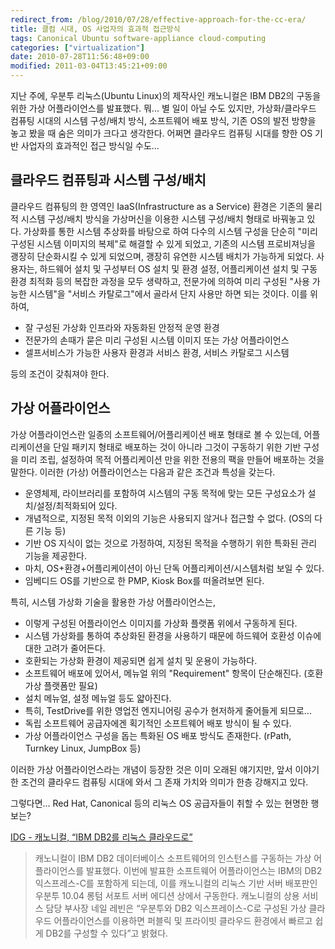 ```yaml
---
redirect_from: /blog/2010/07/28/effective-approach-for-the-cc-era/
title: 클컴 시대, OS 사업자의 효과적 접근방식
tags: Canonical Ubuntu software-appliance cloud-computing
categories: ["virtualization"]
date: 2010-07-28T11:56:48+09:00
modified: 2011-03-04T13:45:21+09:00
---
```

지난 주에, 우분투 리눅스(Ubuntu Linux)의 제작사인 캐노니컬은 IBM DB2의
구동을 위한 가상 어플라이언스를 발표했다. 뭐... 별 일이 아닐 수도 있지만,
가상화/클라우드 컴퓨팅 시대의 시스템 구성/배치 방식, 소프트웨어 배포 방식,
기존 OS의 발전 방향을 놓고 봤을 때 숨은 의미가 크다고 생각한다. 어쩌면
클라우드 컴퓨팅 시대를 향한 OS 기반 사업자의 효과적인 접근 방식일 수도...

## 클라우드 컴퓨팅과 시스템 구성/배치

클라우드 컴퓨팅의 한 영역인 IaaS(Infrastructure as a Service) 환경은 기존의
물리적 시스템 구성/배치 방식을 가상머신을 이용한 시스템 구성/배치 형태로
바꿔놓고 있다. 가상화를 통한 시스템 추상화를 바탕으로 하여 다수의 시스템
구성을 단순히 "미리 구성된 시스템 이미지의 복제"로 해결할 수 있게 되었고,
기존의 시스템 프로비져닝을 괭장히 단순화시킬 수 있게 되었으며, 괭장히
유연한 시스템 배치가 가능하게 되었다. 사용자는, 하드웨어 설치 및 구성부터
OS 설치 및 환경 설정, 어플리케이션 설치 및 구동 환경 최적화 등의 복잡한
과정을 모두 생략하고, 전문가에 의하여 미리 구성된 "사용 가능한 시스템"을
"서비스 카탈로그"에서 골라서 단지 사용만 하면 되는 것이다. 이를 위하여,

- 잘 구성된 가상화 인프라와 자동화된 안정적 운영 환경
- 전문가의 손때가 묻은 미리 구성된 시스템 이미지 또는 가상 어플라이언스
- 셀프서비스가 가능한 사용자 환경과 서비스 환경, 서비스 카탈로그 시스템

등의 조건이 갖춰져야 한다.

## 가상 어플라이언스

가상 어플라이언스란 일종의 소프트웨어/어플리케이션 배포 형태로 볼 수 있는데,
어플리케이션을 단일 패키지 형태로 배포하는 것이 아니라 그것이 구동하기 위한
기반 구성을 미리 조립, 설정하여 목적 어플리케이션 만을 위한 전용의 팩을
만들어 배포하는 것을 말한다. 이러한 (가상) 어플라이언스는 다음과 같은
조건과 특성을 갖는다.

- 운영체제, 라이브러리를 포함하여 시스템의 구동 목적에 맞는 모든 구성요소가
  설치/설정/최적화되어 있다.
- 개념적으로, 지정된 목적 이외의 기능은 사용되지 않거나 접근할 수 없다.
  (OS의 다른 기능 등)
- 기반 OS 지식이 없는 것으로 가정하여, 지정된 목적을 수행하기 위한 특화된
  관리 기능을 제공한다.
- 마치, OS+환경+어플리케이션이 아닌 단독 어플리케이션/시스템처럼 보일 수 있다.
- 임베디드 OS를 기반으로 한 PMP, Kiosk Box를 떠올려보면 된다.

특히, 시스템 가상화 기술을 활용한 가상 어플라이언스는,

- 이렇게 구성된 어플라이언스 이미지를 가상화 플랫폼 위에서 구동하게 된다.
- 시스템 가상화를 통하여 추상화된 환경을 사용하기 때문에 하드웨어 호환성
  이슈에 대한 고려가 줄어든다.
- 호환되는 가상화 환경이 제공되면 쉽게 설치 및 운용이 가능하다.
- 소프트웨어 배포에 있어서, 메뉴얼 위의 "Requirement" 항목이 단순해진다.
  (호환 가상 플랫폼만 필요)
- 설치 메뉴얼, 설정 메뉴얼 등도 얇아진다.
- 특히, TestDrive를 위한 영업전 엔지니어링 공수가 현저하게 줄어들게 되므로...
- 독립 소프트웨어 공급자에겐 획기적인 소프트웨어 배포 방식이 될 수 있다.
- 가상 어플라이언스 구성을 돕는 특화된 OS 배포 방식도 존재한다.
  (rPath, Turnkey Linux, JumpBox 등)

이러한 가상 어플라이언스라는 개념이 등장한 것은 이미 오래된 얘기지만, 앞서
이야기한 조건의 클라우드 컴퓨팅 시대에 와서 그 존재 가치와 의미가 한층
강해지고 있다.

그렇다면... Red Hat, Canonical 등의 리눅스 OS 공급자들이 취할 수 있는
현명한 행보는?

[IDG - 캐노니컬, “IBM DB2를 리눅스 클라우드로”](http://www.idg.co.kr/newscenter/common/newCommonView.do?newsId=62186)

> 캐노니컬이 IBM DB2 데이터베이스 소프트웨어의 인스턴스를 구동하는 가상
> 어플라이언스를 발표했다. 이번에 발표한 소프트웨어 어플라이언스는 IBM의
> DB2 익스프레스-C를 포함하게 되는데, 이를 캐노니컬의 리눅스 기반 서버
> 배포판인 우분투 10.04 롱텀 서포트 서버 에디션 상에서 구동한다.
> 캐노니컬의 상용 서비스 담당 부사장 네일 레빈은 “우분투와 DB2
> 익스프레이스-C로 구성된 가상 클라우드 어플라이언스를 이용하면 퍼블릭
> 및 프라이빗 클라우드 환경에서 빠르고 쉽게 DB2를 구성할 수 있다”고 밝혔다.

